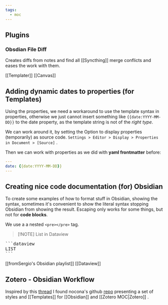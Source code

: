 ```yaml
---
tags:
  - moc
---
```

## Plugins

### Obsdian File Diff
Creates diffs from notes and find all [[Syncthing]] merge conflicts and eases the work with them.

[[Templater]]
[[Canvas]]

## Adding dynamic dates to properties (for Templates)

Using the properties, we need a workaround to use the template syntax in properties, otherwise we just cannot insert something like `{{date:YYYY-MM-DD}}` to the date property, as the template string is not of the *right type*.

We can work around it, by setting the Option to display properties (temporarily) as source code.  `Settings > Editor > Display > Properties in Document > [Source]` .

Then we can work with properties as we did with **yaml frontmatter** before:

```yaml
---
date: {{date:YYYY-MM-DD}}
---
```
## Creating nice code documentation (for) Obsidian

To create some examples of how to format stuff in Obsidian, showing the syntax, sometimes it's convenient to show the literal syntax stopping Obsidian from showing the result. Escaping only works for some things, but not for **code blocks**.

We use a a nested `<pre></pre>` tag.

> [!NOTE] List in Dataview
> 
<pre>
```dataview
LIST
```
</pre>

[[fromSergio's Obsidian playlist]]
[[Dataview]]

## Zotero - Obsidian Workflow

Inspired by this [thread](https://forum.obsidian.md/t/my-zotero-annotation-template-that-works/51662/12) I found nocona's github [repo](https://github.com/nocona71/obsidian-literature-note) presenting a set of styles and [[Templates]] for [[Obsidian]] and [[Zotero MOC|Zotero]] .
